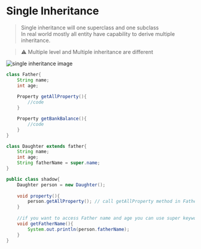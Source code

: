 # Single Inheritance

> Single inheritance will one superclass and one subclass <br>
> In real world mostly all entity have capability to derive multiple inheritance.

> ⚠️ Multiple level and Multiple inheritance are different

![single inheritance image](https://ik.imagekit.io/upgrad1/abroad-images/imageCompo/images/3ORR5LC.jpg)

```java
class Father{
    String name;
    int age;
    
    Property getAllProperty(){
        //code
    }

    Property getBankBalance(){
        //code
    }
}

class Daughter extends father{
    String name;
    int age;
    String fatherName = super.name;
}

public class shadow{
    Daughter person = new Daughter();
    
    void property(){
        person.getAllProperty(); // call getAllProperty method in Father class
    }
    
    //if you want to access Father name and age you can use super keyword in inheriting class
    void getFatherName(){
        System.out.println(person.fatherName);
    }
}
```